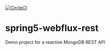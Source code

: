 [![CircleCI](https://circleci.com/gh/mblasenstein/spring5-webflux-rest.svg?style=svg)](https://circleci.com/gh/mblasenstein/spring5-webflux-rest)
# spring5-webflux-rest
Demo project for a reactive MongoDB REST API
